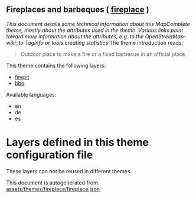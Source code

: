 [//]: # (WARNING: this file is automatically generated. Please find the sources at the bottom and edit those sources)

## Fireplaces and barbeques ( [fireplace](https://mapcomplete.org/fireplace) )
_This document details some technical information about this MapComplete theme, mostly about the attributes used in the theme. Various links point toward more information about the attributes, e.g. to the OpenStreetMap-wiki, to TagInfo or tools creating statistics_
The theme introduction reads:

> Outdoor place to make a fire or a fixed barbecue in an official place.

This theme contains the following layers:

 - [firepit](../Layers/firepit.md)
 - [bbq](../Layers/bbq.md)

Available languages:

 - en
 - de
 - es

# Layers defined in this theme configuration file
These layers can not be reused in different themes.


This document is autogenerated from [assets/themes/fireplace/fireplace.json](https://github.com/pietervdvn/MapComplete/blob/develop/assets/themes/fireplace/fireplace.json)

